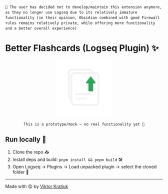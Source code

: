 `📝 The user has decided not to develop/maintain this extension anymore, as they no longer use Logseq due to its relatively immature functionality (in their opinion, Obsidian combined with good Firewall rules remains relatively private, while offering more functionality and a better overall experience)`

# Better Flashcards (Logseq Plugin) ✨

<p align="center">
  <img src="./resources/logo.png" alt="Better Flashcards logo" width="180" />
</p>

<p align="center">
  <code>This is a prototype/mock — no real functionality yet 🚧</code>
</p>

## Run locally 🧪
1. Clone the repo 📥
2. Install deps and build: `pnpm install && pnpm build` 🛠️
3. Open Logseq → Plugins → Load unpacked plugin → select the cloned folder 📂

---
Made with 😡 by [Viktor Kratiuk](https://github.com/kratiuk)
